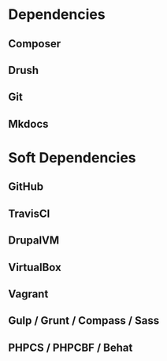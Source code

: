 # Dependencies

## Composer

## Drush

## Git

## Mkdocs


# Soft Dependencies

## GitHub

## TravisCI

## DrupalVM

## VirtualBox

## Vagrant

## Gulp / Grunt / Compass / Sass

## PHPCS / PHPCBF / Behat